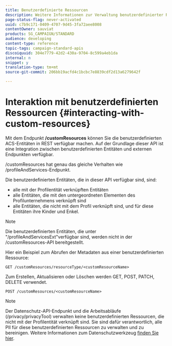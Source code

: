 ```yaml
---
title: Benutzerdefinierte Ressourcen
description: Weitere Informationen zur Verwaltung benutzerdefinierter Ressourcen mit APIs/
page-status-flag: never-activated
uuid: c7b9c171-0409-4707-9d45-3fa72aee8008
contentOwner: sauviat
products: SG_CAMPAIGN/STANDARD
audience: developing
content-type: reference
topic-tags: campaign-standard-apis
discoiquuid: 304e7779-42d2-430a-9704-8c599a4eb1da
internal: n
snippet: y
translation-type: tm+mt
source-git-commit: 206bb19acfd4c1bcbc7e8839cdf2d13a6279642f

---
```



# Interaktion mit benutzerdefinierten Ressourcen {#interacting-with-custom-resources}


Mit dem Endpunkt **/customResources** können Sie die benutzerdefinierten ACS-Entitäten in REST verfügbar machen. Auf der Grundlage dieser API ist eine Integration zwischen benutzerdefinierten Entitäten und externen Endpunkten verfügbar.

/customResources hat genau das gleiche Verhalten wie /profileAndServices-Endpunkt.

Die benutzerdefinierten Entitäten, die in dieser API verfügbar sind, sind:

* alle mit der Profilentität verknüpften Entitäten
* alle Entitäten, die mit den untergeordneten Elementen des Profilunternehmens verknüpft sind
* alle Entitäten, die nicht mit dem Profil verknüpft sind, und für diese Entitäten ihre Kinder und Enkel.

>[!NOTE]
>Die benutzerdefinierten Entitäten, die unter "/profileAndServicesExt"verfügbar sind, werden nicht in der /customResources-API bereitgestellt.

Hier ein Beispiel zum Abrufen der Metadaten aus einer benutzerdefinierten Ressource:

```
GET /customResources/resourceType/<customResourceName>
```

Zum Erstellen, Aktualisieren oder Löschen werden GET, POST, PATCH, DELETE verwendet.

```
POST /customResources/<customResourceName>
```

>[!NOTE]
>Der Datenschutz-API-Endpunkt und die Arbeitsabläufe (/privacy/privacyTool) verwalten keine benutzerdefinierten Ressourcen, die nicht mit der Profilentität verknüpft sind.
>Sie sind dafür verantwortlich, alle PII für diese benutzerdefinierten Ressourcen zu verwalten und zu bereinigen. Weitere Informationen zum Datenschutzwerkzeug [finden Sie hier](../../api/using/privacy-management.md).
